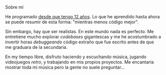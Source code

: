 Sobre mí

He programado [desde que tengo 12 años](https://kaeruct.github.io/posts/origins.html). Lo que he aprendido hasta ahora se puede resumir de esta forma: "mientras menos código mejor".

Sin embargo, hay que ser realistas. En este mundo nada es perfecto. Me entretiene mucho explorar _codebases_ gigantescas y me he acostumbrado a invertir horas _debuggeando_ código extraño que fue escrito antes de que me graduara de la secundaria.

En my tiempo libre, disfruto haciendo y escuchando música, jugando videojuegos _retro_, y trabajando en mis propios proyectos. Me encantaría mostrar toda mi música pero la gente no suele preguntar...
